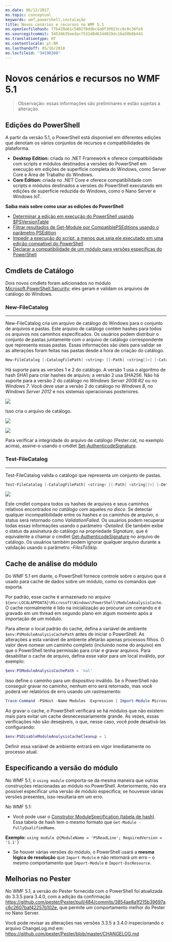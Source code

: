 ```yaml
---
ms.date: 06/12/2017
ms.topic: conceptual
keywords: wmf,powershell,instalação
title: Novos cenários e recursos no WMF 5.1
ms.openlocfilehash: 77b439e61c5802f8ddbc4a0f39923cc8c0c36fe9
ms.sourcegitcommit: 54534635eedacf531d8d6344019dc16a50b8b441
ms.translationtype: HT
ms.contentlocale: pt-BR
ms.lasthandoff: 05/16/2018
ms.locfileid: "34190308"
---
```

# <a name="new-scenarios-and-features-in-wmf-51"></a>Novos cenários e recursos no WMF 5.1

> Observação: essas informações são preliminares e estão sujeitas a alteração.

## <a name="powershell-editions"></a>Edições do PowerShell

A partir da versão 5.1, o PowerShell está disponível em diferentes edições que denotam os vários conjuntos de recursos e compatibilidades de plataforma.

- **Desktop Edition:** criada no .NET Framework e oferece compatibilidade com scripts e módulos destinados a versões do PowerShell em execução em edições de superfície completa do Windows, como Server Core e Área de Trabalho do Windows.
- **Core Edition:** criada no .NET Core e oferece compatibilidade com scripts e módulos destinados a versões do PowerShell executando em edições de superfície reduzida do Windows, como o Nano Server e Windows IoT.

**Saiba mais sobre como usar as edições do PowerShell**

- [Determinar a edição em execução do PowerShell usando $PSVersionTable](/powershell/module/microsoft.powershell.core/about/about_automatic_variables)
- [Filtrar resultados de Get-Module por CompatiblePSEditions usando o parâmetro PSEdition](/powershell/module/microsoft.powershell.core/get-module)
- [Impedir a execução do script, a menos que seja ele executado em uma edição compatível do PowerShell](/powershell/gallery/psget/script/scriptwithpseditionsupport)
- [Declarar a compatibilidade de um módulo para versões específicas do PowerShell](/powershell/gallery/psget/module/modulewithpseditionsupport)

## <a name="catalog-cmdlets"></a>Cmdlets de Catálogo

Dois novos cmdlets foram adicionados no módulo [Microsoft.PowerShell.Security](https://docs.microsoft.com/en-us/powershell/module/microsoft.powershell.security); eles geram e validam os arquivos de catálogo do Windows.

### <a name="new-filecatalog"></a>New-FileCatalog
--------------------------------

New-FileCatalog cria um arquivo de catálogo do Windows para o conjunto de arquivos e pastas.
Este arquivo de catálogo contém hashes para todos os arquivos nos caminhos especificados.
Os usuários podem distribuir o conjunto de pastas juntamente com o arquivo de catálogo correspondente que representa essas pastas.
Essas informações são úteis para validar se as alterações foram feitas nas pastas desde a hora de criação do catálogo.

```powershell
New-FileCatalog [-CatalogFilePath] <string> [[-Path] <string[]>] [-CatalogVersion <int>] [-WhatIf] [-Confirm] [<CommonParameters>]
```

Há suporte para as versões 1 e 2 do catálogo.
A versão 1 usa o algoritmo de hash SHA1 para criar hashes de arquivo; a versão 2 usa SHA256.
Não há suporte para a versão 2 do catálogo no *Windows Server 2008 R2* ou no *Windows 7*.
Você deve usar a versão 2 do catálogo no *Windows 8*, no *Windows Server 2012* e nos sistemas operacionais posteriores.

![](../images/NewFileCatalog.jpg)

Isso cria o arquivo de catálogo.

![](../images/CatalogFile1.jpg)

![](../images/CatalogFile2.jpg)

Para verificar a integridade do arquivo de catálogo (Pester.cat, no exemplo acima), assine-o usando o cmdlet [Set-AuthenticodeSignature](https://technet.microsoft.com/library/hh849819.aspx).

### <a name="test-filecatalog"></a>Test-FileCatalog
--------------------------------

Test-FileCatalog valida o catálogo que representa um conjunto de pastas.

```powershell
Test-FileCatalog [-CatalogFilePath] <string> [[-Path] <string[]>] [-Detailed] [-FilesToSkip <string[]>] [-WhatIf] [-Confirm] [<CommonParameters>]
```

![](../images/TestFileCatalog.jpg)

Este cmdlet compara todos os hashes de arquivos e seus caminhos relativos encontrados no *catálogo* com aqueles no *disco*.
Se detectar qualquer incompatibilidade entre os hashes e os caminhos de arquivo, o status será retornado como *ValidationFailed*.
Os usuários podem recuperar todas essas informações usando o parâmetro *-Detailed*.
Ele também exibe o status da assinatura do catálogo na propriedade *Signature*, que é equivalente a chamar o cmdlet [Get-AuthenticodeSignature](https://technet.microsoft.com/library/hh849805.aspx) no arquivo de catálogo.
Os usuários também podem ignorar qualquer arquivo durante a validação usando o parâmetro *-FilesToSkip*.

## <a name="module-analysis-cache"></a>Cache de análise do módulo

Do WMF 5.1 em diante, o PowerShell fornece controle sobre o arquivo que é usado para cache de dados sobre um módulo, como os comandos que exporta.

Por padrão, esse cache é armazenado no arquivo `${env:LOCALAPPDATA}\Microsoft\Windows\PowerShell\ModuleAnalysisCache`.
O cache normalmente é lido na inicialização ao procurar um comando e é gravado em um thread em segundo plano em algum momento após a importação de um módulo.

Para alterar o local padrão do cache, defina a variável de ambiente `$env:PSModuleAnalysisCachePath` antes de iniciar o PowerShell.
As alterações a esta variável de ambiente afetarão apenas processos filhos.
O valor deve nomear um caminho completo (incluindo nome do arquivo) em que o PowerShell tenha permissão para criar e gravar arquivos.
Para desabilitar o cache de arquivo, defina esse valor para um local inválido, por exemplo:

```powershell
$env:PSModuleAnalysisCachePath = 'nul'
```

Isso define o caminho para um dispositivo inválido.
Se o PowerShell não conseguir gravar no caminho, nenhum erro será retornado, mas você poderá ver relatórios de erro usando um rastreamento:

```powershell
Trace-Command -PSHost -Name Modules -Expression { Import-Module Microsoft.PowerShell.Management -Force }
```

Ao gravar o cache, o PowerShell verificará se há módulos que não existem mais para evitar um cache desnecessariamente grande.
Às vezes, essas verificações não são desejáveis, o que, nesse caso, você pode desativá-las configurando:

```powershell
$env:PSDisableModuleAnalysisCacheCleanup = 1
```

Definir essa variável de ambiente entrará em vigor imediatamente no processo atual.

## <a name="specifying-module-version"></a>Especificando a versão do módulo

No WMF 5.1, o `using module` comporta-se da mesma maneira que outras construções relacionadas ao módulo no PowerShell.
Anteriormente, não era possível especificar uma versão de módulo específica; se houvesse várias versões presentes, isso resultaria em um erro.

No WMF 5.1:

- Você pode usar o [Construtor ModuleSpecification (tabela de hash)](https://msdn.microsoft.com/library/jj136290).
Essa tabela de hash tem o mesmo formato que `Get-Module -FullyQualifiedName`.

**Exemplo:** `using module @{ModuleName = 'PSReadLine'; RequiredVersion = '1.1'}`

- Se houver várias versões do módulo, o PowerShell usará a **mesma lógica de resolução** que `Import-Module` e não retornará um erro – o mesmo comportamento que `Import-Module` e `Import-DscResource`.

## <a name="improvements-to-pester"></a>Melhorias no Pester

No WMF 5.1, a versão do Pester fornecida com o PowerShell foi atualizada do 3.3.5 para 3.4.0, com a adição da confirmação https://github.com/pester/Pester/pull/484/commits/3854ae8a1f215b39697ac6c2607baf42257b102e, que permite um comportamento melhor do Pester no Nano Server.

Você pode revisar as alterações nas versões 3.3.5 a 3.4.0 inspecionando o arquivo ChangeLog.md em: https://github.com/pester/Pester/blob/master/CHANGELOG.md
